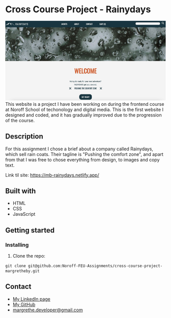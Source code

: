 # Cross Course Project - Rainydays

<img src="https://github.com/Noroff-FEU-Assignments/cross-course-project-margretheby/blob/main/rainydays-screen.jpg" alt="Screenshot of the Rainydays website on desktop">
This website is a project I have been working on during the frontend course at Noroff School of techonology and digital media. This is the first website I designed and coded, and it has gradually improved due to the progression of the course. 

## Description
For this assignment I chose a brief about a company called Rainydays, which sell rain coats. Their tagline is "Pushing the comfort zone", and apart from that I was free to chose everything from design, to images and copy text.

Link til site: https://mb-rainydays.netlify.app/

## Built with
- HTML
- CSS
- JavaScript

## Getting started
### Installing
1. Clone the repo:

``` 
git clone git@github.com:Noroff-FEU-Assignments/cross-course-project-margretheby.git
```

## Contact
- <a href="https://www.linkedin.com/in/margrethe-by-6abb98226/">My LinkedIn page</a>
- <a href="https://github.com/margretheby">My GitHub</a>
- <a href="mailto:margrethe.developer@gmail.com">margrethe.developer@gmail.com</a>
